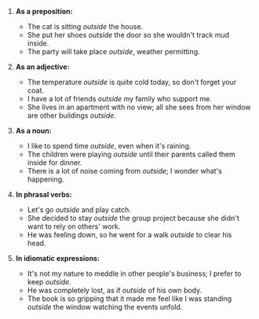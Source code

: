1. **As a preposition:**
   - The cat is sitting *outside* the house.
   - She put her shoes *outside* the door so she wouldn't track mud inside.
   - The party will take place *outside*, weather permitting.

2. **As an adjective:**
   - The temperature *outside* is quite cold today, so don't forget your coat.
   - I have a lot of friends *outside* my family who support me.
   - She lives in an apartment with no view; all she sees from her window are other buildings *outside*.

3. **As a noun:**
   - I like to spend time *outside*, even when it's raining.
   - The children were playing *outside* until their parents called them inside for dinner.
   - There is a lot of noise coming from *outside*; I wonder what's happening.

4. **In phrasal verbs:**
   - Let's go *outside* and play catch.
   - She decided to stay *outside* the group project because she didn't want to rely on others' work.
   - He was feeling down, so he went for a walk *outside* to clear his head.

5. **In idiomatic expressions:**
   - It's not my nature to meddle in other people's business; I prefer to keep *outside*.
   - He was completely lost, as if *outside* of his own body.
   - The book is so gripping that it made me feel like I was standing *outside* the window watching the events unfold.